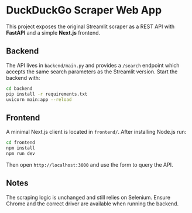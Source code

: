# DuckDuckGo Scraper Web App

This project exposes the original Streamlit scraper as a REST API with **FastAPI** and a simple **Next.js** frontend.

## Backend

The API lives in `backend/main.py` and provides a `/search` endpoint which accepts the same search parameters as the Streamlit version. Start the backend with:

```bash
cd backend
pip install -r requirements.txt
uvicorn main:app --reload
```

## Frontend

A minimal Next.js client is located in `frontend/`. After installing Node.js run:

```bash
cd frontend
npm install
npm run dev
```

Then open `http://localhost:3000` and use the form to query the API.

## Notes

The scraping logic is unchanged and still relies on Selenium. Ensure Chrome and the correct driver are available when running the backend.
